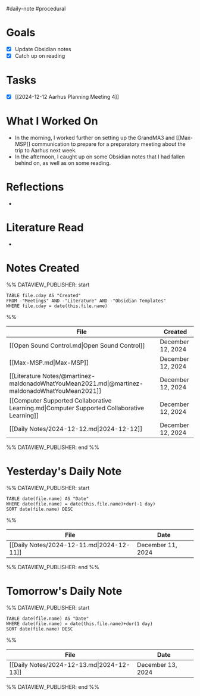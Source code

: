 #daily-note #procedural 

# Goals

- [x] Update Obsidian notes
- [x] Catch up on reading

# Tasks

- [x] [[2024-12-12 Aarhus Planning Meeting 4]]

# What I Worked On

- In the morning, I worked further on setting up the GrandMA3 and [[Max-MSP]] communication to prepare for a preparatory meeting about the trip to Aarhus next week.
- In the afternoon, I caught up on some Obsidian notes that I had fallen behind on, as well as on some reading.

# Reflections

- 

# Literature Read

- 

# Notes Created


%% DATAVIEW_PUBLISHER: start
```dataview
TABLE file.cday AS "Created"
FROM -"Meetings" AND -"Literature" AND -"Obsidian Templates"
WHERE file.cday = date(this.file.name)
```
%%

| File                                                                                           | Created           |
| ---------------------------------------------------------------------------------------------- | ----------------- |
| [[Open Sound Control.md\|Open Sound Control]]                                                  | December 12, 2024 |
| [[Max-MSP.md\|Max-MSP]]                                                                        | December 12, 2024 |
| [[Literature Notes/@martinez-maldonadoWhatYouMean2021.md\|@martinez-maldonadoWhatYouMean2021]] | December 12, 2024 |
| [[Computer Supported Collaborative Learning.md\|Computer Supported Collaborative Learning]]    | December 12, 2024 |
| [[Daily Notes/2024-12-12.md\|2024-12-12]]                                                      | December 12, 2024 |

%% DATAVIEW_PUBLISHER: end %%

# Yesterday's Daily Note

%% DATAVIEW_PUBLISHER: start
```dataview
TABLE date(file.name) AS "Date"
WHERE date(file.name) = date(this.file.name)+dur(-1 day)
SORT date(file.name) DESC
```
%%

| File                                      | Date              |
| ----------------------------------------- | ----------------- |
| [[Daily Notes/2024-12-11.md\|2024-12-11]] | December 11, 2024 |

%% DATAVIEW_PUBLISHER: end %%
# Tomorrow's Daily Note

%% DATAVIEW_PUBLISHER: start
```dataview
TABLE date(file.name) AS "Date"
WHERE date(file.name) = date(this.file.name)+dur(1 day)
SORT date(file.name) DESC
```
%%

| File                                      | Date              |
| ----------------------------------------- | ----------------- |
| [[Daily Notes/2024-12-13.md\|2024-12-13]] | December 13, 2024 |

%% DATAVIEW_PUBLISHER: end %%


